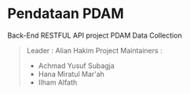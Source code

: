 # Pendataan PDAM
Back-End RESTFUL API project PDAM Data Collection 
> Leader : Alian Hakim
Project Maintainers : 
> * Achmad Yusuf Subagja 
> * Hana Miratul Mar'ah
> * Ilham Alfath

